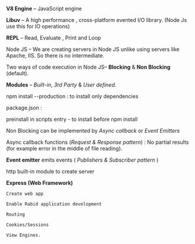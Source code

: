 **V8 Engine** – JavaScript engine  

**Libuv** – A high performance , cross-platform evented I/O library. (Node Js use this for IO operations) 

**REPL** – Read, Evaluate , Print and Loop 

Node JS – We are creating servers in Node JS unlike using servers like Apache, IIS. So there is no intermediate.  

Two ways of code execution  in Node JS– **Blocking** & **Non Blocking** (default). 

**Modules** – *Built-in*, *3rd Party* & *User defined*.  

npm install --production : to install only dependencies  

package.json :  

preinstall  in scripts entry  - to install before npm install 

Non Blocking can be implemented by *Async callback* or *Event Emitters*  

Async callback functions (*Request & Response pattern*) : No partial results (for example error in the middle of file reading).  

**Event emitter** emits events ( *Publishers & Subscriber pattern* ) 

http built-in module to create server 

**Express (Web Framework)**  

    Create web app 

    Enable Rabid application development  

    Routing 

    Cookies/Sessions 

    View Engines. 